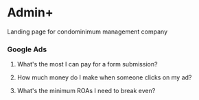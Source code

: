# Admin+

Landing page for condominimum management company

### Google Ads

1. What's the most I can pay for a form submission?

2. How much money do I make when someone clicks on my ad?

3. What's the minimum ROAs I need to break even?
